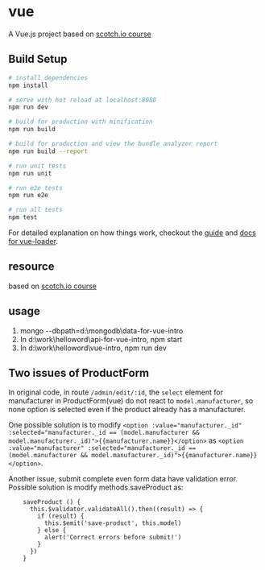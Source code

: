 # vue

A Vue.js project based on [scotch.io course](https://scotch.io/courses/build-an-online-shop-with-vue)

## Build Setup

``` bash
# install dependencies
npm install

# serve with hot reload at localhost:8080
npm run dev

# build for production with minification
npm run build

# build for production and view the bundle analyzer report
npm run build --report

# run unit tests
npm run unit

# run e2e tests
npm run e2e

# run all tests
npm test
```

For detailed explanation on how things work, checkout the [guide](http://vuejs-templates.github.io/webpack/) and [docs for vue-loader](http://vuejs.github.io/vue-loader).

## resource
based on [scotch.io course](https://scotch.io/courses/build-an-online-shop-with-vue)

## usage
1. mongo --dbpath=d:\mongodb\data-for-vue-intro
2. In d:\work\helloword\api-for-vue-intro, npm start
3. In d:\work\helloword\vue-intro, npm run dev

## Two issues of ProductForm

In original code, in route `/admin/edit/:id`, the `select` element for manufacturer in ProductForm(vue) do not react to `model.manufacturer`, so none option is selected even if the product already has a manufacturer. 

One possible solution is to modify `<option :value="manufacturer._id" :selected="manufacturer._id == (model.manufacturer && model.manufacturer._id)">{{manufacturer.name}}</option>` as `<option :value="manufacturer" :selected="manufacturer._id == (model.manufacturer && model.manufacturer._id)">{{manufacturer.name}}</option>`.

Another issue, submit complete even form data have validation error. Possible solution is modify methods.saveProduct as:
```
    saveProduct () {
      this.$validator.validateAll().then((result) => {
        if (result) {
          this.$emit('save-product', this.model)
        } else {
          alert('Correct errors before submit!')
        }
      })
    }
```